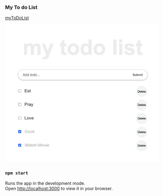 ### My To do List
[myToDoList]( https://taguhika.github.io/myToDoList/)

![myToDoList](./myToDo.png?raw=true "myTodo")

### `npm start`

Runs the app in the development mode.\
Open [http://localhost:3000](http://localhost:3000) to view it in your browser.



